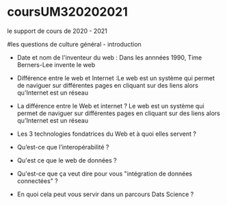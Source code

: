 # coursUM320202021
le support de cours de 2020 - 2021

#les questions de culture général - introduction

* Date et nom de l'inventeur du web : Dans les annnées 1990, Time Berners-Lee invente le web

* Différence entre le web et Internet :Le web est un système qui permet de naviguer sur différentes pages en cliquant sur des liens alors qu'Internet est un réseau

* La différence entre le Web et internet ? Le web est un système qui permet de naviguer sur différentes pages en cliquant sur des liens alors qu'Internet est un réseau

* Les 3 technologies fondatrices du Web et à quoi elles servent ?

* Qu’est-ce que l’interopérabilité ?

* Qu'est ce que le web de données ?

* Qu'est-ce que ça veut dire pour vous "intégration de données connectées" ?

* En quoi cela peut vous servir dans un parcours Dats Science ?
